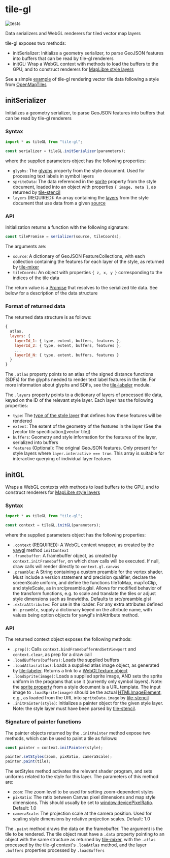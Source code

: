 # tile-gl

![tests](https://github.com/GlobeletJS/tile-gl/actions/workflows/node.js.yml/badge.svg)

Data serializers and WebGL renderers for tiled vector map layers

tile-gl exposes two methods:
- initSerializer: Initialize a geometry serializer, to parse GeoJSON
  features into buffers that can be read by tile-gl renderers
- initGL: Wrap a WebGL context with methods to load the buffers to the
  GPU, and to construct renderers for [MapLibre style layers][MapLibre]

See a simple [example][] of tile-gl rendering vector tile data following a
style from [OpenMapTiles][]

[MapLibre]: https://maplibre.org/maplibre-gl-js-docs/style-spec/layers/
[example]: https://globeletjs.github.io/tile-gl/examples/maptiler-basic/index.html
[OpenMapTiles]: https://openmaptiles.org/styles/

## initSerializer
Initializes a geometry serializer, to parse GeoJSON features into buffers
that can be read by tile-gl renderers

### Syntax
```javascript
import * as tileGL from "tile-gl";

const serializer = tileGL.initSerializer(parameters);
```

where the supplied parameters object has the following properties:
- `glyphs`: The [glyphs][] property from the style document. Used for
  processing text labels in symbol layers
- `spriteData`: The data referenced in the [sprite][] property from the
  style document, loaded into an object with properties `{ image, meta }`,
  as returned by [tile-stencil][]
- `layers` (REQUIRED): An array containing the [layers][MapLibre] from 
  the style document that use data from a given [source][]

[glyphs]: https://maplibre.org/maplibre-gl-js-docs/style-spec/glyphs/
[sprite]: https://maplibre.org/maplibre-gl-js-docs/style-spec/sprite/
[tile-stencil]: https://github.com/GlobeletJS/tile-stencil/
[source]: https://maplibre.org/maplibre-gl-js-docs/style-spec/sources/

### API
Initialization returns a function with the following signature:
```javascript
const tilePromise = serializer(source, tileCoords);
```

The arguments are:
- `source`: A dictionary of GeoJSON FeatureCollections, with each collection
  containing the features for each layer of the style, as returned by
  [tile-mixer][]
- `tileCoords`: An object with properties `{ z, x, y }` corresponding to the
  indices of the tile data

The return value is a [Promise][] that resolves to the serialized tile data.
See below for a description of the data structure

[tile-mixer]: https://github.com/GlobeletJS/tile-mixer
[Promise]: https://developer.mozilla.org/en-US/docs/Web/JavaScript/Reference/Global_Objects/Promise

### Format of returned data
The returned data structure is as follows:
```javascript
{
  atlas,
  layers: {
    layerId_1: { type, extent, buffers, features },
    layerId_2: { type, extent, buffers, features },
    ...
    layerId_N: { type, extent, buffers, features }
  }
}
```

The `.atlas` property points to an atlas of the signed distance functions
(SDFs) for the glyphs needed to render text label features in the tile.
For more information about glyphs and SDFs, see the [tile-labeler][] module.

The `.layers` property points to a dictionary of layers of processed tile data,
keyed on the ID of the relevant style layer. Each layer has the following
properties:
- `type`: The [type of the style layer][styleType] that defines how these
  features will be rendered
- `extent`: The extent of the geometry of the features in the layer (See the
  [vector tile specification][vector tile])
- `buffers`: Geometry and style information for the features of the layer,
  serialized into buffers
- `features` (Optional): The original GeoJSON features. Only present for
  style layers where `layer.interactive === true`. This array is suitable
  for interactive querying of individual layer features

[tile-labeler]: https://github.com/GlobeletJS/tile-labeler
[styleType]: https://maplibre.org/maplibre-gl-js-docs/style-spec/layers/#type

## initGL
Wraps a WebGL contexts with methods to load buffers to the GPU, and to
construct renderers for [MapLibre style layers][MapLibre]

### Syntax
```javascript
import * as tileGL from "tile-gl";

const context = tileGL.initGL(parameters);
```

where the supplied parameters object has the following properties:
- `.context` (REQUIRED): A WebGL context wrapper, as created by the
  [yawgl][] method `initContext`
- `.framebuffer`: A framebuffer object, as created by `context.initFramebuffer`,
  on which draw calls will be executed. If null, draw calls will render
  directly to `context.gl.canvas`
- `.preamble`: A String containing a custom preamble for the vertex shader.
  Must include a version statement and precision qualifier, declare the
  screenScale uniform, and define the functions tileToMap, mapToClip, and
  styleScale, as in src/preamble.glsl. Allows for modified behavior of the
  transform functions, e.g. to scale and translate the tiles or adjust style
  dimensions such as linewidths. Defaults to src/preamble.glsl
- `.extraAttributes`: For use in the loader. For any extra attributes defined
  in `.preamble`, supply a dictionary keyed on the attribute name, with values
  being option objects for yawgl's initAttribute method.

[yawgl]: https://github.com/GlobeletJS/yawgl

### API
The returned context object exposes the following methods:
- `.prep()`: Calls `context.bindFramebufferAndSetViewport` and `context.clear`,
  as prep for a draw call
- `.loadBuffers(buffers)`: Loads the supplied buffers
- `.loadAtlas(atlas)`: Loads a supplied atlas image object, as generated by
  [tile-labeler][]. Returns a link to a [WebGLTexture object][]
- `.loadSprite(image)`: Loads a supplied sprite image, AND sets the sprite
  uniform in the programs that use it (currently only symbol layers). Note: the
  [sprite property][] from a style document is a URL template. The input image
  to `.loadSprite(image)` should be the actual [HTMLImageElement][], e.g., as
  loaded from the URL into `spriteData.image` by [tile-stencil][]
- `.initPainter(style)`: Initializes a painter object for the given style
  layer. Note: the style layer must have been parsed by [tile-stencil][].

[WebGLTexture object]: https://developer.mozilla.org/en-US/docs/Web/API/WebGLTexture
[sprite property]: https://maplibre.org/maplibre-gl-js-docs/style-spec/sprite/
[HTMLImageElement]: https://developer.mozilla.org/en-US/docs/Web/API/HTMLImageElement

### Signature of painter functions
The painter objects returned by the `.initPainter` method expose two methods,
which can be used to paint a tile as follows:
```javascript
const painter = context.initPainter(style);

painter.setStyles(zoom, pixRatio, cameraScale);
painter.paint(tile);
```

The setStyles method activates the relevant shader program, and sets uniforms
related to the style for this layer. The parameters of this method are:
- `zoom`: The zoom level to be used for setting zoom-dependent styles
- `pixRatio`: The ratio between Canvas pixel dimensions and map style
  dimensions. This should usually be set to [window.devicePixelRatio][].
  Default: 1.0
- `cameraScale`: The projection scale at the camera position. Used for scaling
  style dimensions by relative projection scales. Default: 1.0

The `.paint` method draws the data on the framebuffer. The argument is the tile
to be rendered. The tile object must have a `.data` property pointing to an
object with the same structure as returned by [tile-mixer][], with the `.atlas`
processed by the tile-gl context's `.loadAtlas` method, and the layer `.buffers`
properties processed by `.loadBuffers`

[tile-mixer]: https://github.com/GlobeletJS/tile-mixer
[d3-tile]: https://github.com/d3/d3-tile
[window.devicePixelRatio]: https://developer.mozilla.org/en-US/docs/Web/API/Window/devicePixelRatio
